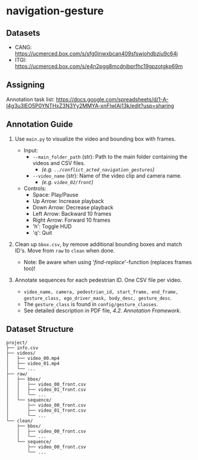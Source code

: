 # navigation-gesture

## Datasets
- CANG: https://ucmerced.box.com/s/sfg0jnwxbcan409sfswjohdbzju9c64j
- ITGI: https://ucmerced.box.com/s/e4n2pgg8mcdnibprfhc19gpzotgkp69m

## Assigning
Annotation task list: https://docs.google.com/spreadsheets/d/1-A-I4g3u3lEO5P0YNTHxZ3N3Yy2MMYA-xnFlwIAi13k/edit?usp=sharing

## Annotation Guide

<!-- 1. Edit videos
    1. `concat_videos` concatenates videos
        1. With given 'search word' *(eg. "front")*
        1. Automatic finds all 'search words'
        1. Specific videos
    1. `cut_video` cuts videos to new files -->

<!-- 1. Extract pedestrian bboxes with `scripts/extract_person_video.py`. -->

1. Use `main.py` to visualize the video and bounding box with frames.
    - Input:
        - `--main_folder_path` (str): Path to the main folder containing the videos and CSV files.
            - *(e.g. `../conflict_acted_navigation_gestures`)*
        - `--video_name` (str): Name of the video clip and camera name.
            - *(e.g. `video_02/front`)*
    - Controls:
        - Space:        Play/Pause
        - Up Arrow:     Increase playback
        - Down Arrow:   Decrease playback
        - Left Arrow:   Backward 10 frames
        - Right Arrow:  Forward 10 frames
        - 'h':          Toggle HUD
        - 'q':          Quit

1. Clean up `bbox.csv`, by remove additional bounding boxes and match ID's. Move from `raw` to `clean` when done.
    - Note: Be aware when using '*find-replace*'-function (replaces frames too)!

1. Annotate sequences for each pedestrian ID. One CSV file per video.
    - `video_name, camera, pedestrian_id, start_frame, end_frame, gesture_class, ego_driver_mask, body_desc, gesture_desc`.
    - The `gesture_class` is found in `config/gesture_classes`.
    - See detailed description in PDF file, *4.2. Annotation Framework*.
    
<!-- 1. *Optional, `scripts/stretch_annotations.py` stretches frame-stamps to each frame, including bboxes.* -->

## Dataset Structure
```
project/
├── info.csv
├── videos/
│   ├── video_00.mp4
│   ├── video_01.mp4
│   └── ...
├── raw/
│   ├── bbox/
│   │   ├── video_00_front.csv
│   │   ├── video_01_front.csv
│   │   └── ...
│   └── sequence/
│       ├── video_00_front.csv
│       ├── video_01_front.csv
│       └── ...
└── clean/
    ├── bbox/
    │   ├── video_00_front.csv
    │   └── ...
    └── sequence/
        ├── video_00_front.csv
        └── ...
```

<!-- ## Relocate frame
`retrieve_frame` look ups the first and last frame, to relocate the original frame cut. It matches the each frame. -->